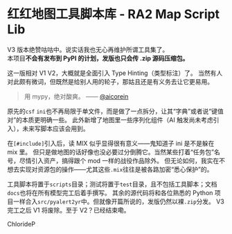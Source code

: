 # 红红地图工具脚本库 - RA2 Map Script Lib

V3 版本绝赞咕咕中。说实话我也无心再维护所谓工具集了。  
本项目**不会有发布到 PyPI 的计划，发版也只会传 .zip 源码压缩包。**

这一版相对 V1 V2，大概就是全面引入 Type Hinting（类型标注）了。
当然有人对此颇有微词，但既然是给别人用的轮子，那姑且还是有义务去让它更易用。

> 用 mypy，绝对酸爽。 —— [@aicorein](https://github.com/aicorein)

原先的`csf` `ini`也不再局限于单文件，而是做了一点拆分，让其“字典”或者说“键值对”的本质更明确一些。
此外新增了地图里一些序列化组件（AI 触发尚未考虑引入），未来写脚本应该会用到。

在`[#include]`引入后，读 MIX 似乎显得很有意义——鬼知道子 ini 是不是躲在 mix 里。
但只是做地图的话好像也没必要过分倒腾它。当然某些打着“任务包”名号，尽情引入资产，搞得跟个 mod 一样的战役作品除外。
但无论如何，我实在不想去实现对资源包的操作——尤其这些`.mix`往往是被各路加密“悉心保护”的。

工具脚本将置于`scripts`目录；测试将置于`test`目录，且不包括工具脚本；文档`docs`也将在所有模型完工后着手撰写。
其余的源代码将和各位熟悉的 Python 项目一样合入`src/pyalert2yr`中。但就像开篇所说的，发版仍然以裸`.zip`分发。
V3 完工之后 V1 将废除。至于 V2？已经结束嘞。

ChlorideP
